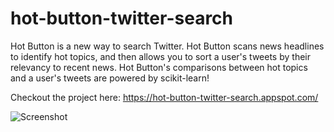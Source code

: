 # hot-button-twitter-search
Hot Button is a new way to search Twitter. Hot Button scans news headlines to identify hot topics, and then allows you to sort a user's tweets by their relevancy to recent news. Hot Button's comparisons between hot topics and a user's tweets are powered by  scikit-learn!

Checkout the project here: https://hot-button-twitter-search.appspot.com/

![Screenshot](https://preview.ibb.co/fNMJNp/Screen_Shot_2018_08_28_at_4_17_30_PM.png)
